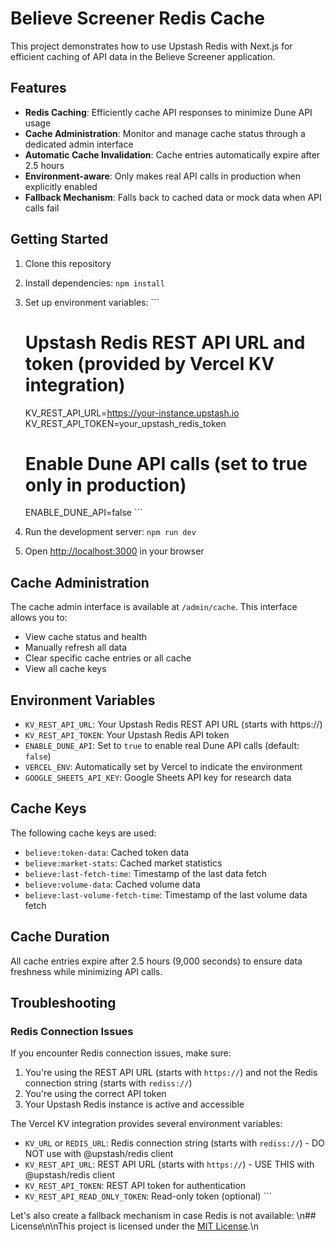 # Believe Screener Redis Cache

This project demonstrates how to use Upstash Redis with Next.js for efficient caching of API data in the Believe Screener application.

## Features

- **Redis Caching**: Efficiently cache API responses to minimize Dune API usage
- **Cache Administration**: Monitor and manage cache status through a dedicated admin interface
- **Automatic Cache Invalidation**: Cache entries automatically expire after 2.5 hours
- **Environment-aware**: Only makes real API calls in production when explicitly enabled
- **Fallback Mechanism**: Falls back to cached data or mock data when API calls fail

## Getting Started

1. Clone this repository
2. Install dependencies: `npm install`
3. Set up environment variables:
   \`\`\`
   # Upstash Redis REST API URL and token (provided by Vercel KV integration)
   KV_REST_API_URL=https://your-instance.upstash.io
   KV_REST_API_TOKEN=your_upstash_redis_token
   
   # Enable Dune API calls (set to true only in production)
   ENABLE_DUNE_API=false
   \`\`\`
4. Run the development server: `npm run dev`
5. Open [http://localhost:3000](http://localhost:3000) in your browser

## Cache Administration

The cache admin interface is available at `/admin/cache`. This interface allows you to:

- View cache status and health
- Manually refresh all data
- Clear specific cache entries or all cache
- View all cache keys

## Environment Variables

- `KV_REST_API_URL`: Your Upstash Redis REST API URL (starts with https://)
- `KV_REST_API_TOKEN`: Your Upstash Redis API token
- `ENABLE_DUNE_API`: Set to `true` to enable real Dune API calls (default: `false`)
- `VERCEL_ENV`: Automatically set by Vercel to indicate the environment
- `GOOGLE_SHEETS_API_KEY`: Google Sheets API key for research data

## Cache Keys

The following cache keys are used:

- `believe:token-data`: Cached token data
- `believe:market-stats`: Cached market statistics
- `believe:last-fetch-time`: Timestamp of the last data fetch
- `believe:volume-data`: Cached volume data
- `believe:last-volume-fetch-time`: Timestamp of the last volume data fetch

## Cache Duration

All cache entries expire after 2.5 hours (9,000 seconds) to ensure data freshness while minimizing API calls.

## Troubleshooting

### Redis Connection Issues

If you encounter Redis connection issues, make sure:

1. You're using the REST API URL (starts with `https://`) and not the Redis connection string (starts with `rediss://`)
2. You're using the correct API token
3. Your Upstash Redis instance is active and accessible

The Vercel KV integration provides several environment variables:
- `KV_URL` or `REDIS_URL`: Redis connection string (starts with `rediss://`) - DO NOT use with @upstash/redis client
- `KV_REST_API_URL`: REST API URL (starts with `https://`) - USE THIS with @upstash/redis client
- `KV_REST_API_TOKEN`: REST API token for authentication
- `KV_REST_API_READ_ONLY_TOKEN`: Read-only token (optional)
\`\`\`

Let's also create a fallback mechanism in case Redis is not available:
\n## License\n\nThis project is licensed under the [MIT License](LICENSE).\n
